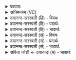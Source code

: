 <details><summary>पदपाठः</summary>

त्र॒याः। दे॒वाः। एका॑दश। त्र॒य॒स्त्रि॒ꣳशा इति॑ त्रयःऽत्रि॒ꣳशाः। सु॒राध॑स॒ इति॑ सु॒ऽराध॑सः। बृह॒स्पति॑पुरोहिता॒ इति॒ बृह॒स्पति॑ऽपुरोहिताः। दे॒वस्य॑। स॒वि॒तुः। स॒वे। दे॒वाः। दे॒वैः। अ॒व॒न्तु॒। मा॒। ११।
</details>

<details><summary>अधिमन्त्रम् (VC)</summary>

- उपदेशका देवताः
- प्रजापतिर्ऋषिः
- पङ्क्तिः
- पञ्चमः
</details>

<details><summary>दयानन्द-सरस्वती (हि) - विषयः</summary>

अब उपदेशक विषय अगले मन्त्र में कहा है ॥
</details>

<details><summary>दयानन्द-सरस्वती (हि) - पदार्थः</summary>

पदार्थान्वयभाषाः -  जो (त्रयाः) तीन प्रकार के (देवाः) दिव्यगुणवाले (बृहस्पतिपुरोहिताः) जिनमें कि बड़ों का पालन करनेहारा सूर्य्य प्रथम धारण किया हुआ है, (सुराधसः) जिनसे अच्छे प्रकार कार्यों की सिद्धि होती वे (एकादश) ग्यारह (त्रयस्त्रिंशाः) तेंतीस दिव्यगुणवाले पदार्थ (सवितुः) सब जगत् की उत्पत्ति करनेहारे (देवस्य) प्रकाशमान ईश्वर के (सवे) परमैश्वर्य्ययुक्त उत्पन्न किये हुए जगत् में हैं, उन (देवैः) पृथिव्यादि तेंतीस पदार्थों से सहित (मा) मुझ को (देवाः) विद्वान् लोग (अवन्तु) रक्षा और बढ़ाया करें ॥११ ॥
</details>

<details><summary>दयानन्द-सरस्वती (हि) - भावार्थः</summary>

भावार्थभाषाः -  जो पृथिवी, जल, तेज, वायु, आकाश, सूर्य्य, चन्द्र, नक्षत्र ये आठ और प्राण, अपान, व्यान, उदान, समान, नाग, कूर्म, कृकल, देवदत्त, धनञ्जय तथा ग्यारहवाँ जीवात्मा, बारह महीने, बिजुली और यज्ञ इन तेंतीस दिव्यगुणवाले पृथिव्यादि पदार्थों के गुण, कर्म और स्वभाव के उपदेश से सब मनुष्यों की उन्नति करते हैं, वे सर्वोपकारक होते हैं ॥११ ॥
</details>

<details><summary>दयानन्द-सरस्वती (सं) - विषयः</summary>

अथोपदेशकविषयमाह ॥
</details>

<details><summary>दयानन्द-सरस्वती (सं) - पदार्थः</summary>

पदार्थान्वयभाषाः -  ये त्रया देवा बृहस्पतिपुरोहिताः सुराधस एकादश त्रयस्त्रिंशाः सवितुर्देवस्य सवे वर्त्तन्ते, तैर्देवैः सहितं मा देवा अवन्तु, उन्नतं सम्पादयन्तु ॥११ ॥
</details>

<details><summary>दयानन्द-सरस्वती (सं) - भावार्थः</summary>

भावार्थभाषाः -  ये पृथिव्यप्तेजोवाय्वाकाशद्युचन्द्रनक्षत्राण्यष्टौ प्राणादयो दश वायव एकादशो जीवात्मा द्वादश मासा विद्युद्यज्ञश्चैतेषां दिव्यपृथिव्यादीनां पदार्थानां गुणकर्मस्वभावोपदेशेन सर्वान् मनुष्यानुत्कर्षयन्ति, ते सर्वोपकारका भवन्ति ॥११ ॥
</details>

<details><summary>सविता जोशी ← दयानन्दः (म) - भावार्थः</summary>

भावार्थभाषाः -  जे विद्वान जल, तेज, वायू, आकाश, सूर्य, चंद्र नक्षत्र हे आठ (वसू) , प्राण, अपान, व्यान, उदान, समान, नाग, कूर्म, कृकल, देवदत्त, धनंजय व अकरावा जीवात्मा (रुद्र) , बारा महिने (आदित्य) , तसेच विद्युत व यज्ञ अशा तेहतीस देवता अर्थात पृथ्वी इत्यादी पदार्थांच्या गुण, कर्म, स्वभावाचा उपदेश करतात ते सर्व माणसांची उन्नती करण्यास साह्यभूत ठरून सर्वांवर उपकार करतात.
</details>